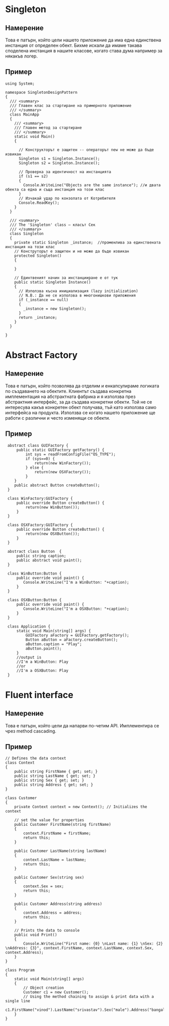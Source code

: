 # Singleton

## Намерение
Това е патърн, който цели нашето приложение да има една единствена инстанция от определен обект.
Бихме искали да имаме такава споделена инстанция в нашите класове, когато става дума например за някакъв логер.

## Пример
```
using System;

namespace SingletonDesignPattern
{
  /// <summary>
  /// Главен клас за стартиране на примерното приложение
  /// </summary>
  class MainApp
  {
    /// <summary>
    /// Главен метод за стартиране
    /// </summary>
    static void Main()
    {

      // Конструкторът е защитен -- операторът new не може да бъде извикан
      Singleton s1 = Singleton.Instance();
      Singleton s2 = Singleton.Instance();

      // Проверка за идентичност на инстанцията
      if (s1 == s2)
      {
        Console.WriteLine("Objects are the same instance"); //и двата обекта са една и съща инстанция на този клас
      }
      // Изчакай удар по конзолата от Котребителя
      Console.ReadKey();
    }
  }

  /// <summary>
  /// The 'Singleton' class – класът Сек
  /// </summary>
  class Singleton
  {
    private static Singleton _instance;  //променлива за единствената инстанция на този клас
    // Конструторът е защитен и не може да бъде извикан
    protected Singleton()
    {

    }

    // Единтвеният начин за инстанцииране е от тук
    public static Singleton Instance()
    {
      // Използва късна инициализация (lazy initialization)
      // N.B.: Да не се използва в многонишкови приложения
      if (_instance == null)
      {
        _instance = new Singleton();
      }
      return _instance;
    }
  }

}
```

# Abstract Factory

## Намерение

Това е патърн, който позволява да отделим и енкапсулираме логиката по създаването на обектите. 
Клиентът създава конкретна имплементация на абстрактната фабрика и я използва през абстрактния интерфейс, 
за да създава конкретни обекти. Той не се интересува какъв конкретен обект получава, тъй като използва само интерфейса на продукта.
Използва се когато нашето приложение ще работи с различни и често изменящи се обекти.

## Пример
```
 abstract class GUIFactory {
     public static GUIFactory getFactory() {
         int sys = readFromConfigFile("OS_TYPE");
         if (sys==0) {
             return(new WinFactory());
         } else {
             return(new OSXFactory());
         }
    }
    public abstract Button createButton();
 }

 class WinFactory:GUIFactory {
     public override Button createButton() {
         return(new WinButton());
     }
 }

 class OSXFactory:GUIFactory {
     public override Button createButton() {
         return(new OSXButton());
     }
 }

 abstract class Button  {
     public string caption;
     public abstract void paint();
 }

 class WinButton:Button {
     public override void paint() {
        Console.WriteLine("I'm a WinButton: "+caption);
     }
 }

 class OSXButton:Button {
     public override void paint() {
        Console.WriteLine("I'm a OSXButton: "+caption);
     }
 }

 class Application {
     static void Main(string[] args) {
         GUIFactory aFactory = GUIFactory.getFactory();
         Button aButton = aFactory.createButton();
         aButton.caption = "Play";
         aButton.paint();
     }
     //output is
     //I'm a WinButton: Play
     //or
     //I'm a OSXButton: Play
 }
 ```

# Fluent interface

## Намерение

Това е патърн, който цели да напарви по-четим API. Имплементира се чрез method cascading.

## Пример
```
// Defines the data context
class Context
{
    public string FirstName { get; set; }
    public string LastName { get; set; }
    public string Sex { get; set; }
    public string Address { get; set; }
}

class Customer
{
    private Context context = new Context(); // Initializes the context

    // set the value for properties
    public Customer FirstName(string firstName)
    {
        context.FirstName = firstName;
        return this;
    }

    public Customer LastName(string lastName)
    {
        context.LastName = lastName;
        return this;
    }

    public Customer Sex(string sex)
    {
        context.Sex = sex;
        return this;
    }

    public Customer Address(string address)
    {
        context.Address = address;
        return this;
    }

    // Prints the data to console
    public void Print()
    {
        Console.WriteLine("First name: {0} \nLast name: {1} \nSex: {2} \nAddress: {3}", context.FirstName, context.LastName, context.Sex, context.Address);
    }
}

class Program
{
    static void Main(string[] args)
    {
        // Object creation
        Customer c1 = new Customer();
        // Using the method chaining to assign & print data with a single line
        c1.FirstName("vinod").LastName("srivastav").Sex("male").Address("bangalore").Print();
    }
}
```